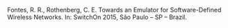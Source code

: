 Fontes, R. R., Rothenberg, C. E. Towards an Emulator for Software-Defined Wireless Networks. In: SwitchOn 2015, São Paulo – SP – Brazil.
